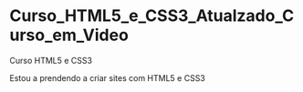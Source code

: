 # Curso_HTML5_e_CSS3_Atualzado_Curso_em_Video
 Curso HTML5 e CSS3

Estou a prendendo a criar sites com HTML5 e CSS3